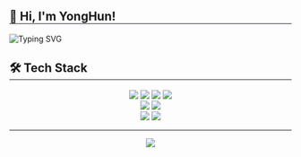 
<h2 style="border-bottom: 1px solid #21262d;"> 👋 Hi, I'm YongHun! </h2>  

<p>
  <picture>
    <source media="(prefers-color-scheme: dark)" srcset="https://readme-typing-svg.demolab.com?font=Fira+Code&size=20&pause=1000&color=E6EDF3&width=800&lines=iOS+Developer+-+Swiftly+solving+problems" />
    <img src="https://readme-typing-svg.demolab.com?font=Fira+Code&size=20&pause=1000&color=000000&width=800&lines=iOS+Developer+-+Swiftly+solving+problems" alt="Typing SVG" />
  </picture>
</p>

<h2 style="border-bottom: 1px solid #21262d;"> 🛠️ Tech Stack </h2> 

<div align="center">
  <img src="https://img.shields.io/badge/Xcode-147EFB?style=for-the-badge&logo=xcode&logoColor=white" />
  <img src="https://img.shields.io/badge/Swift-FA7343?style=for-the-badge&logo=swift&logoColor=white" />
  <img src="https://img.shields.io/badge/Tuist-7952B3?style=for-the-badge&logoColor=white" />
  <img src="https://img.shields.io/badge/CoreML-000000?style=for-the-badge&logo=apple&logoColor=white" />
</div>

<div align="center">
  <img src="https://img.shields.io/badge/Android%20Studio-3DDC84?style=for-the-badge&logo=androidstudio&logoColor=white" />
  <img src="https://img.shields.io/badge/Kotlin-7F52FF?style=for-the-badge&logo=kotlin&logoColor=white" />
</div>

<div align="center">
  <img src="https://img.shields.io/badge/Python-3776AB?style=for-the-badge&logo=python&logoColor=white" />
  <img src="https://img.shields.io/badge/Firebase-FFCA28?style=for-the-badge&logo=firebase&logoColor=black" />
</div>

---

<div align="center"> 
  <img src="https://github-readme-stats.vercel.app/api?username=HunCY5&show_icons=true&count_private=true&hide_border=true&bg_color=60,147efb,fa7343&title_color=f0f0f0&text_color=f0f0f0&icon_color=FA7343" />
</div>

